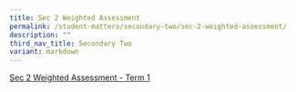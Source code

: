 ```yaml
---
title: Sec 2 Weighted Assessment
permalink: /student-matters/secondary-two/sec-2-weighted-assessment/
description: ""
third_nav_title: Secondary Two
variant: markdown
---
```

[Sec 2 Weighted Assessment - Term 1](https://for.edu.sg/2024-nss-t1wa-s2)